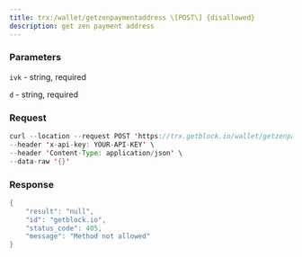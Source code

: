 ```yaml
---
title: trx:/wallet/getzenpaymentaddress \[POST\] {disallowed}
description: get zen payment address
---
```


### Parameters


`ivk` - string, required

`d` - string, required

### Request

``` java
curl --location --request POST 'https://trx.getblock.io/wallet/getzenpaymentaddress' \
--header 'x-api-key: YOUR-API-KEY' \
--header 'Content-Type: application/json' \
--data-raw '{}'
```

###  Response

``` java
{
    "result": "null",
    "id": "getblock.io",
    "status_code": 405,
    "message": "Method not allowed"
}
```

